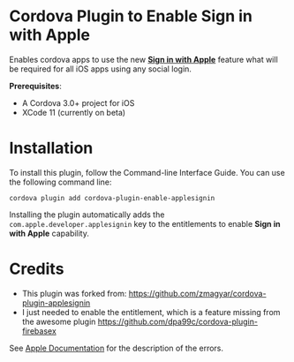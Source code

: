Cordova Plugin to Enable Sign in with Apple
=====================================
Enables cordova apps to use the new [**Sign in with Apple**](https://developer.apple.com/sign-in-with-apple/) feature what will be required for all iOS apps using any social login. 

**Prerequisites**:
* A Cordova 3.0+ project for iOS
* XCode 11 (currently on beta)

# Installation

To install this plugin, follow the Command-line Interface Guide. You can use the following command line:
```
cordova plugin add cordova-plugin-enable-applesignin
```
Installing the plugin automatically adds the ```com.apple.developer.applesignin``` key to the entitlements to enable **Sign in with Apple** capability.

# Credits
* This plugin was forked from: https://github.com/zmagyar/cordova-plugin-applesignin
* I just needed to enable the entitlement, which is a feature missing from the awesome plugin https://github.com/dpa99c/cordova-plugin-firebasex

See [Apple Documentation](https://developer.apple.com/documentation/authenticationservices/asauthorizationerror?language=objc) for the description of the errors.

